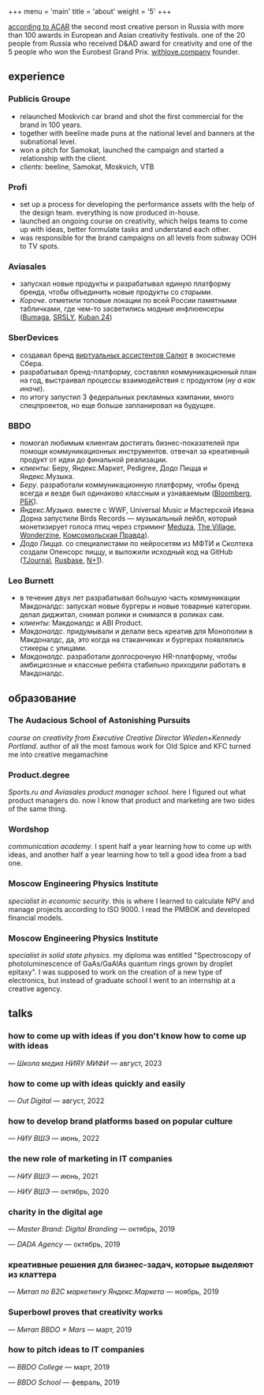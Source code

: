 +++
menu = 'main'
title = 'about'
weight = '5'
+++

[according to ACAR](https://ad-peak.ru/creative/person/380246) the second most creative person in Russia with more than 100 awards in European and Asian creativity festivals. one of the 20 people from Russia who received D&AD award for creativity and one of the 5 people who won the Eurobest Grand Prix. [withlove.company](https://withlove.company) founder.

## experience
### Publicis Groupe
- relaunched Moskvich car brand and shot the first commercial for the brand in 100 years.
- together with beeline made puns at the national level and banners at the subnational level.
- won a pitch for Samokat, launched the campaign and started a relationship with the client.
- _clients_: beeline, Samokat, Moskvich, VTB

### Profi
- set up a process for developing the performance assets with the help of the design team. everything is now produced in-house.
- launched an ongoing course on creativity, which helps teams to come up with ideas, better formulate tasks and understand each other.
- was responsible for the brand campaigns on all levels from subway OOH to TV spots.

### Aviasales
- запускал новые продукты и разрабатывал единую платформу бренда, чтобы объединить новые продукты со _старыми_.
- _Короче_. отметили топовые локации по всей России памятными табличками, где чем-то засветились модные инфлюенсеры ([Bumaga](https://paperpaper.ru/papernews/2021/10/28/v-shesti-gorodah-rossii-poyavilis-sekr/), [SRSLY](https://srsly.ru/article/show/14881/), [Kuban 24](https://www.youtube.com/watch?v=UebvUv6RIqo))

### SberDevices
- создавал бренд [виртуальных ассистентов Салют](https://www.sber.ru/salute/) в экосистеме Сбера.
- разрабатывал бренд-платформу, составлял коммуникационный план на год, выстраивал процессы взаимодействия с продуктом (_ну а как иначе_).
- по итогу запустил 3 федеральных рекламных кампании, много спецпроектов, но еще больше запланировал на будущее.

### BBDO
- помогал любимым клиентам достигать бизнес-показателей при помощи коммуникационных инструментов. отвечал за креативный продукт от идеи до финальной реализации.
- _клиенты_: Беру, Яндекс.Маркет, Pedigree, Додо Пицца и Яндекс.Музыка.
- _Беру_. разработали коммуникационную платформу,
      чтобы бренд всегда и везде был одинаково классным и узнаваемым ([Bloomberg](https://www.bloomberg.com/news/articles/2018-10-24/the-google-of-russia-takes-new-stab-at-being-its-amazon-too), [РБК](https://www.rbc.ru/finances/27/04/2018/5ae332279a79477da3f810a1)).
- _Яндекс.Музыка_. вместе с WWF, Universal Music и Мастерской Ивана Дорна запустили Birds Records — музыкальный лейбл, который монетизирует голоса птиц через стриминг [Meduza](https://meduza.io/feature/2019/10/10/my-govorim-vam-cherez-ivana-nas-ochen-malo-nam-ochen-slozhno),  [The Village](https://www.the-village.ru/village/city/news-city/364281-dich), [Wonderzine](https://www.wonderzine.com/wonderzine/life/life/246411-birds-records), [Комсомольская Правда](https://www.kp.ru/daily/27053.5/4120442/)).
- _Додо Пицца_. со специалистами по нейросетям из МФТИ и Сколтеха создали Опенсорс пиццу, и выложили исходный код на GitHub ([TJournal](https://tjournal.ru/tech/120179-dodo-picca-sozdala-piccu-s-pomoshchyu-neyrosetey-i-opublikovala-ishodnyy-kod-v-otkrytom-dostupe), [Rusbase](https://rb.ru/story/dodo-pizza-ai/), [N+1](https://vk.com/wall-91933860_264687)).

### Leo Burnett
- в течение двух лет разрабатывал бо́льшую часть коммуникации Макдоналдс: запускал новые бургеры и новые товарные категории. делал диджитал, снимал ролики и снимался в роликах сам.
- _клиенты_: Макдоналдс и ABI Product.
- _Макдоналдс_. придумывали и делали весь креатив для Монополии в Макдоналдс, да, это когда на стаканчиках и бургерах появлялись стикеры с улицами.
- _Макдоналдс_. разработали долгосрочную HR-платформу, чтобы амбициозные и классные ребята стабильно приходили работать в Макдоналдс.

## образование

### The Audacious School of Astonishing Pursuits
_course on creativity from Executive Creative Director Wieden+Kennedy Portland_. author of all the most famous work for Old Spice and KFC turned me into creative megamachine 

### Product.degree
_Sports.ru and Aviasales product manager school_. here I figured out what product managers do. now I know that product and marketing are two sides of the same thing. 
  
### Wordshop
_communication academy_. I spent half a year learning how to come up with ideas, and another half a year learning how to tell a good idea from a bad one.

### Moscow Engineering Physics Institute
_specialist in economic security_. this is where I learned to calculate NPV and manage projects according to ISO 9000. I read the PMBOK and developed financial models.

### Moscow Engineering Physics Institute
_specialist in solid state physics_. my diploma was entitled "Spectroscopy of photoluminescence of GaAs/GaAlAs quantum rings grown by droplet epitaxy". I was supposed to work on the creation of a new type of electronics, but instead of graduate school I went to an internship at a creative agency.

## talks
### how to come up with ideas if you don't know how to come up with ideas
— _Школа медиа НИЯУ МИФИ_ — август, 2023


### how to come up with ideas quickly and easily
— _Out Digital_ — август, 2022


### how to develop brand platforms based on popular culture
— _НИУ ВШЭ_ — июнь, 2022


### the new role of marketing in IT companies
— _НИУ ВШЭ_ — июнь, 2021

— _НИУ ВШЭ_ — октябрь, 2020


### charity in the digital age
— _Master Brand: Digital Branding_ — октябрь, 2019

— _DADA Agency_ — октябрь, 2019


### креативные решения для бизнес-задач, которые выделяют из клаттера
— _Митап по B2C маркетингу Яндекс.Маркета_ — ноябрь, 2019


### Superbowl proves that creativity works
— _Митап BBDO × Mars_ — март, 2019


### how to pitch ideas to IT companies
— _BBDO College_ — март, 2019

— _BBDO School_ — февраль, 2019